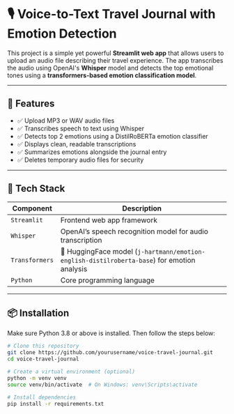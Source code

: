 # 🎙️ Voice-to-Text Travel Journal with Emotion Detection

This project is a simple yet powerful **Streamlit web app** that allows users to upload an audio file describing their travel experience. The app transcribes the audio using OpenAI's **Whisper** model and detects the top emotional tones using a **transformers-based emotion classification model**.

---

## 🚀 Features

- ✅ Upload MP3 or WAV audio files  
- ✅ Transcribes speech to text using Whisper  
- ✅ Detects top 2 emotions using a DistilRoBERTa emotion classifier  
- ✅ Displays clean, readable transcriptions  
- ✅ Summarizes emotions alongside the journal entry  
- ✅ Deletes temporary audio files for security

---

## 🔧 Tech Stack

| Component         | Description                                                                 |
|------------------|-----------------------------------------------------------------------------|
| `Streamlit`      | Frontend web app framework                                                  |
| `Whisper`        | OpenAI’s speech recognition model for audio transcription                  |
| `Transformers`   | 🤗 HuggingFace model (`j-hartmann/emotion-english-distilroberta-base`) for emotion analysis |
| `Python`         | Core programming language                                                   |

---

## 📦 Installation

Make sure Python 3.8 or above is installed. Then follow the steps below:

```bash
# Clone this repository
git clone https://github.com/yourusername/voice-travel-journal.git
cd voice-travel-journal

# Create a virtual environment (optional)
python -m venv venv
source venv/bin/activate  # On Windows: venv\Scripts\activate

# Install dependencies
pip install -r requirements.txt
